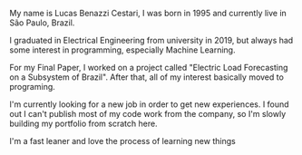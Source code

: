 My name is Lucas Benazzi Cestari, I was born in 1995 and currently live in São Paulo, Brazil.

I graduated in Electrical Engineering from university in 2019, but always had some interest in programming, especially Machine Learning.

For my Final Paper, I worked on a project called "Electric Load Forecasting on a Subsystem of Brazil". After that, all of my interest basically moved to programing.

I'm currently looking for a new job in order to get new experiences. I found out I can't publish most of my code work from the company, so I'm slowly building my portfolio from scratch here.

I'm a fast leaner and love the process of learning new things
